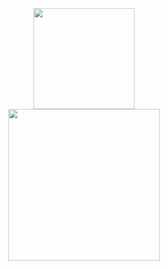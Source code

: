 <p align="center">
  <a href="https://shashank-sharma.xyz" target="_blank">
  <img width="200" src="https://shashank-sharma.xyz/public/svg/portal.svg">
  <br/>
  <img width="300" src="https://shashank-sharma.xyz/img/name.png">
  </a>
</p>

